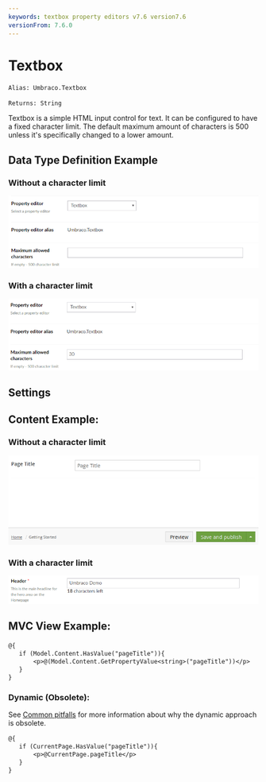 ```yaml
---
keywords: textbox property editors v7.6 version7.6
versionFrom: 7.6.0
---
```


# Textbox

`Alias: Umbraco.Textbox`

`Returns: String`

Textbox is a simple HTML input control for text. It can be configured to have a fixed character limit. The default maximum amount of characters is 500 unless it's specifically changed to a lower amount.

## Data Type Definition Example

### Without a character limit

![Textbox Data Type Definition](images/textbox/7_6/textbox-setup.png)

### With a character limit

![Textbox Data Type Definition With a Character Limit](images/textbox/7_6/textbox-setup-limit.png)

## Settings

## Content Example:

### Without a character limit

![Textbox Content Example](images/textbox/7_6/textbox-content.png)

### With a character limit

![Textbox Content Example Without a Character Limit](images/textbox/7_6/textbox-content-limit.png)

## MVC View Example:

	@{
	   if (Model.Content.HasValue("pageTitle")){
	       <p>@(Model.Content.GetPropertyValue<string>("pageTitle"))</p>
	   }
	}


### Dynamic (Obsolete):

See [Common pitfalls](https://our.umbraco.com/documentation/reference/Common-Pitfalls/#dynamics) for more information about why the dynamic approach is obsolete.
	
	@{       	
	   if (CurrentPage.HasValue("pageTitle")){	
	       <p>@CurrentPage.pageTitle</p>	
	   } 	       	
	}
